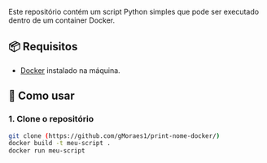 

Este repositório contém um script Python simples que pode ser executado dentro de um container Docker.

## 📦 Requisitos

- [Docker](https://www.docker.com/) instalado na máquina.

## 🚀 Como usar

### 1. Clone o repositório
```bash
git clone (https://github.com/gMoraes1/print-nome-docker/)
docker build -t meu-script .
docker run meu-script


